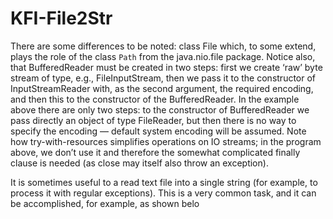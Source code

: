 # KFI-File2Str

There are some differences to be noted: class File which, to some extend, plays
the role of the class `Path` from the java.nio.file package. Notice also, that BufferedReader must be created in two steps: first we create ‘raw’ byte stream of type, e.g.,
FileInputStream, then we pass it to the constructor of InputStreamReader with, as
the second argument, the required encoding, and then this to the constructor of the
BufferedReader. In the example above there are only two steps: to the constructor
of BufferedReader we pass directly an object of type FileReader, but then there is
no way to specify the encoding — default system encoding will be assumed. Note how
try-with-resources simplifies operations on IO streams; in the program above, we don’t
use it and therefore the somewhat complicated finally clause is needed (as close may
itself also throw an exception).  
  
It is sometimes useful to a read text file into a single string (for example, to process it with regular exceptions). This is a very common task, and it can be accomplished, for example, as shown belo
